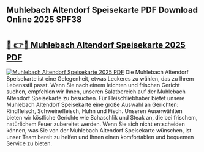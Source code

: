## Muhlebach Altendorf Speisekarte PDF Download Online 2025 SPF38

# <h2><a href="http://gc9l62a.nevu.top/?p=Muhlebach+Altendorf+Speisekarte">🔗 👉🔴 Muhlebach Altendorf Speisekarte 2025 PDF</a></h2>

[![Muhlebach Altendorf Speisekarte 2025 PDF](https://i.imgur.com/dBaPXMq.png)](http://gc9l62a.nevu.top/?p=Muhlebach+Altendorf+Speisekarte)
Die Muhlebach Altendorf Speisekarte ist eine Gelegenheit, etwas Leckeres zu wählen, das zu Ihrem Lebensstil passt. Wenn Sie nach einem leichten und frischen Gericht suchen, empfehlen wir Ihnen, unseren Salatbereich auf der Muhlebach Altendorf Speisekarte zu besuchen. Für Fleischliebhaber bietet unsere Muhlebach Altendorf Speisekarte eine große Auswahl an Gerichten: Rindfleisch, Schweinefleisch, Huhn und Fisch. Unseren Auserwählten bieten wir köstliche Gerichte wie Schaschlik und Steak an, die bei frischem, natürlichem Feuer zubereitet werden. Wenn Sie sich nicht entscheiden können, was Sie von der Muhlebach Altendorf Speisekarte wünschen, ist unser Team bereit zu helfen und Ihnen einen komfortablen und bequemen Service zu bieten.
